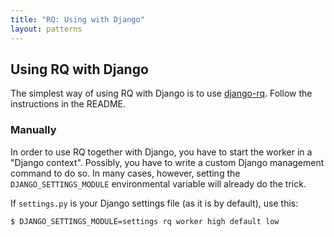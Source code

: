 ```yaml
---
title: "RQ: Using with Django"
layout: patterns
---
```


## Using RQ with Django

The simplest way of using RQ with Django is to use
[django-rq](https://github.com/ui/django-rq).  Follow the instructions in the
README.

### Manually

In order to use RQ together with Django, you have to start the worker in
a "Django context".  Possibly, you have to write a custom Django management
command to do so.  In many cases, however, setting the `DJANGO_SETTINGS_MODULE`
environmental variable will already do the trick.

If `settings.py` is your Django settings file (as it is by default), use this:

```console
$ DJANGO_SETTINGS_MODULE=settings rq worker high default low
```
